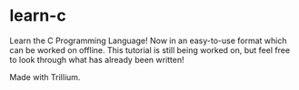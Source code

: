 # learn-c
Learn the C Programming Language! Now in an easy-to-use format which can be worked on offline. This tutorial is still being worked on, but feel free to look through what has already been written!

Made with Trillium.
